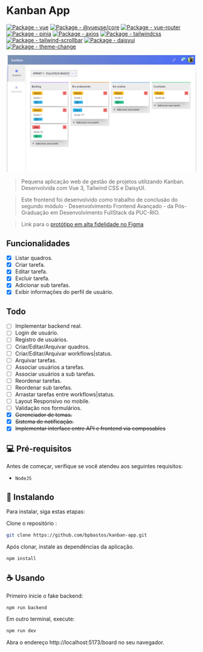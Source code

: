 # Kanban App 

[![Package - vue](https://img.shields.io/github/package-json/dependency-version/bpbastos/kanban-app/vue?color=green)](https://www.npmjs.com/package/vue)
[![Package - @vueuse/core](https://img.shields.io/github/package-json/dependency-version/bpbastos/kanban-app/@vueuse/core?color=green)](https://www.npmjs.com/package/@vueuse/core)
[![Package - vue-router](https://img.shields.io/github/package-json/dependency-version/bpbastos/kanban-app/vue-router?color=green)](https://www.npmjs.com/package/vue-router)
[![Package - pinia](https://img.shields.io/github/package-json/dependency-version/bpbastos/kanban-app/pinia?color=yellow)](https://www.npmjs.com/package/pinia)
[![Package - axios](https://img.shields.io/github/package-json/dependency-version/bpbastos/kanban-app/axios?color=red)](https://www.npmjs.com/package/axios)
[![Package - tailwindcss](https://img.shields.io/github/package-json/dependency-version/bpbastos/kanban-app/dev/tailwindcss?color=blue)](https://www.npmjs.com/package/tailwindcss)
[![Package - tailwind-scrollbar](https://img.shields.io/github/package-json/dependency-version/bpbastos/kanban-app/dev/tailwind-scrollbar?color=blue)](https://www.npmjs.com/package/tailwind-scrollbar)
[![Package - daisyui](https://img.shields.io/github/package-json/dependency-version/bpbastos/kanban-app/dev/daisyui?color=purple)](https://www.npmjs.com/package/daisyui)
[![Package - theme-change](https://img.shields.io/github/package-json/dependency-version/bpbastos/kanban-app/theme-change?color=orange)](https://www.npmjs.com/package/theme-change)

<img src="screenshot/board.jpg" alt="Tela principal">

> Pequena aplicação web de gestão de projetos utilizando Kanban. Desenvolvida com Vue 3, Tailwind CSS e DaisyUI. 

> Este frontend foi desenvolvido como trabalho de conclusão do segundo módulo - Desenvolvimento Frontend Avançado - da Pós-Graduação em Desenvolvimento FullStack da PUC-RIO. 

> Link para o [protótipo em alta fidelidade no Figma](https://www.figma.com/file/H1MaexkrCc6AknLQi43HqE/Kanban-App?type=design&node-id=0%3A1&mode=design&t=wljF02F4Yds8ZjUA-1)

## Funcionalidades

- [x] Listar quadros.
- [x] Criar tarefa.
- [x] Editar tarefa.
- [x] Excluir tarefa.
- [x] Adicionar sub tarefas.
- [x] Exibir informações do perfil de usuário.

## Todo
- [ ] Implementar backend real.
- [ ] Login de usuário.
- [ ] Registro de usuários.
- [ ] Criar/Editar/Arquivar quadros.
- [ ] Criar/Editar/Arquivar workflows|status.
- [ ] Arquivar tarefas.
- [ ] Associar usuários a tarefas.
- [ ] Associar usuários a sub tarefas.
- [ ] Reordenar tarefas.
- [ ] Reordenar sub tarefas.
- [ ] Arrastar tarefas entre workflows|status.
- [ ] Layout Responsivo no mobile.
- [ ] Validação nos formulários.
- [x] ~~Gerenciador de temas.~~
- [x] ~~Sistema de notificação.~~
- [x] ~~Implementar interface entre API e frontend via composables~~

## 💻 Pré-requisitos

Antes de começar, verifique se você atendeu aos seguintes requisitos:
<!---Estes são apenas requisitos de exemplo. Adicionar, duplicar ou remover conforme necessário--->
* `NodeJS`

## 🚀 Instalando

Para instalar, siga estas etapas:

Clone o repositório :
```sh
git clone https://github.com/bpbastos/kanban-app.git
```

Após clonar, instale as dependências da aplicação.

```sh
npm install
```

## ☕ Usando

Primeiro inicie o fake backend:

```sh
npm run backend
```

Em outro terminal, execute:
```sh
npm run dev
```

Abra o endereço http://localhost:5173/board no seu navegador.
